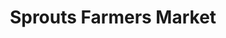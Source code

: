 ---
title: "Sprouts Farmers Market"
url: /prescott-valley/sprouts-farmers-market/
shop: supermarket
---